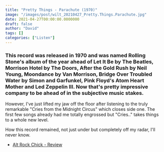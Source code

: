 ```yaml
---
title: "Pretty Things - Parachute (1970)"
image: "/images/post/wilt_20210427_Pretty.Things.Parachute.jpg"
date: 2021-04-27T00:00:00.0000000
draft: false
author: "David"
tags: []
categories: ["Listen"]
---
```

### This record was released in 1970 and was named Rolling Stone's album of the year ahead of Let It Be by The Beatles, Morrison Hotel by The Doors, After the Gold Rush by Neil Young, Moondance by Van Morrison, Bridge Over Troubled Water by Simon and Garfunkel, Pink Floyd's Atom Heart Mother and Led Zeppelin III. Now that's pretty impressive company to be ahead of in the subjective music stakes.

 However, I've just lifted my jaw off the floor after listening to the truly remarkable "Cries from the Midnight Circus" which closes side one. The first few songs already had me totally engrossed but "Cries.." takes things to a whole new level.

 How this record remained, not just under but completely off my radar, I'll never know.

-  [Alt Rock Chick - Review](https://altrockchick.com/2017/05/25/classic-music-review-parachute-by-the-pretty-things/)